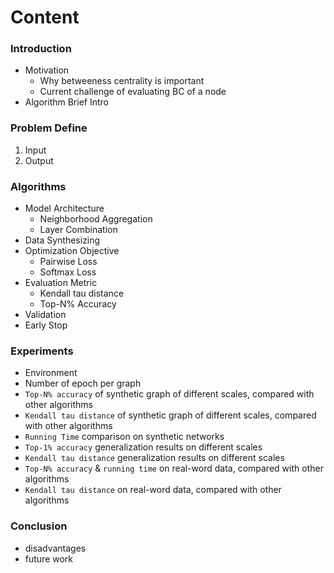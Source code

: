 # Content

### Introduction

* Motivation
    - Why betweeness centrality is important
    - Current challenge of evaluating BC of a node
* Algorithm Brief Intro

### Problem Define

1. Input
2. Output

### Algorithms

- Model Architecture
    - Neighborhood Aggregation
    - Layer Combination
- Data Synthesizing
- Optimization Objective
    - Pairwise Loss
    - Softmax Loss
- Evaluation Metric
    - Kendall tau distance
    - Top-N% Accuracy
- Validation
- Early Stop

### Experiments

* Environment
* Number of epoch per graph
* `Top-N% accuracy` of synthetic graph of different scales, compared with other algorithms
* `Kendall tau distance` of synthetic graph of different scales, compared with other algorithms
* `Running Time` comparison on synthetic networks
* `Top-1% accuracy` generalization results on different scales
* `Kendall tau distance` generalization results on different scales
* `Top-N% accuracy` & `running time` on real-word data, compared with other algorithms
* `Kendall tau distance` on real-word data, compared with other algorithms

### Conclusion

* disadvantages
* future work